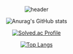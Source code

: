 <div align="center">

![header](https://capsule-render.vercel.app/api?type=waving&color=F8E2CF&height=300&section=header&text=Hyunho%20Lee&fontSize=50&desc=Looks%20Good%20To%20Me%20👍👍🏻👍🏼👍🏽👍🏾👍🏿&animation=fadeIn&descAlign=50&fontAlignY=40)

![Anurag's GitHub stats](https://github-readme-stats.vercel.app/api?username=lhh9799&show_icons=true&theme=vue)

[![Solved.ac Profile](http://mazassumnida.wtf/api/v2/generate_badge?boj=lhh9799)](https://solved.ac/lhh9799/)

[![Top Langs](https://github-readme-stats.vercel.app/api/top-langs/?username=lhh9799&langs_count=10&layout=compact&theme)](https://github.com/lhh9799/lhh9799)

</div>
